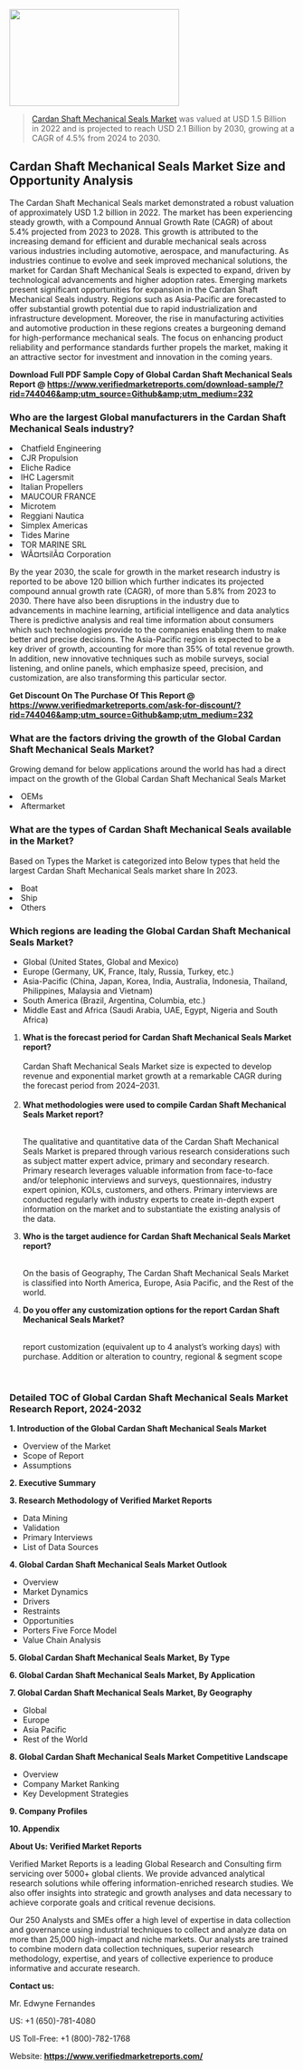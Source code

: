 
<img src="https://ffe5etoiles.com/wp-content/uploads/2024/12/MST1-300x171.png" alt="" width="300" height="171" class="alignnone size-medium wp-image-20088" /><blockquote><p><p><a href="https://www.verifiedmarketreports.com/download-sample/?rid=744046&utm_source=Github&utm_medium=232" target="_blank">Cardan Shaft Mechanical Seals Market</a> was valued at USD 1.5 Billion in 2022 and is projected to reach USD 2.1 Billion by 2030, growing at a CAGR of 4.5% from 2024 to 2030.</p></blockquote><p><h2>Cardan Shaft Mechanical Seals Market Size and Opportunity Analysis</h2> The Cardan Shaft Mechanical Seals market demonstrated a robust valuation of approximately USD 1.2 billion in 2022. The market has been experiencing steady growth, with a Compound Annual Growth Rate (CAGR) of about 5.4% projected from 2023 to 2028. This growth is attributed to the increasing demand for efficient and durable mechanical seals across various industries including automotive, aerospace, and manufacturing. As industries continue to evolve and seek improved mechanical solutions, the market for Cardan Shaft Mechanical Seals is expected to expand, driven by technological advancements and higher adoption rates. Emerging markets present significant opportunities for expansion in the Cardan Shaft Mechanical Seals industry. Regions such as Asia-Pacific are forecasted to offer substantial growth potential due to rapid industrialization and infrastructure development. Moreover, the rise in manufacturing activities and automotive production in these regions creates a burgeoning demand for high-performance mechanical seals. The focus on enhancing product reliability and performance standards further propels the market, making it an attractive sector for investment and innovation in the coming years. </p><p class=""><strong>Download Full PDF Sample Copy of Global Cardan Shaft Mechanical Seals Report @ <a href="https://www.verifiedmarketreports.com/download-sample/?rid=744046&amp;utm_source=Github&amp;utm_medium=232" target="_blank">https://www.verifiedmarketreports.com/download-sample/?rid=744046&amp;utm_source=Github&amp;utm_medium=232</a></strong></p><h3 id="" class="">Who are the largest Global manufacturers in the Cardan Shaft Mechanical Seals industry?</h3><p><li>Chatfield Engineering</li><li> CJR Propulsion</li><li> Eliche Radice</li><li> IHC Lagersmit</li><li> Italian Propellers</li><li> MAUCOUR FRANCE</li><li> Microtem</li><li> Reggiani Nautica</li><li> Simplex Americas</li><li> Tides Marine</li><li> TOR MARINE SRL</li><li> WÃ¤rtsilÃ¤ Corporation</li></p><div class=""><div class="" dir="" data-message-author-role="" data-message-id="" data-message-model-slug=""><div class=""><div class=""><div class=""><div class="" dir="" data-message-author-role="" data-message-id="" data-message-model-slug=""><div class=""><div class=""><p>By the year 2030, the scale for growth in the market research industry is reported to be above 120 billion which further indicates its projected compound annual growth rate (CAGR), of more than 5.8% from 2023 to 2030. There have also been disruptions in the industry due to advancements in machine learning, artificial intelligence and data analytics There is predictive analysis and real time information about consumers which such technologies provide to the companies enabling them to make better and precise decisions. The Asia-Pacific region is expected to be a key driver of growth, accounting for more than 35% of total revenue growth. In addition, new innovative techniques such as mobile surveys, social listening, and online panels, which emphasize speed, precision, and customization, are also transforming this particular sector.</p><p><strong>Get Discount On The Purchase Of This Report @&nbsp; <a href="https://www.verifiedmarketreports.com/ask-for-discount/?rid=744046&amp;utm_source=Github&amp;utm_medium=232" target="_blank">https://www.verifiedmarketreports.com/ask-for-discount/?rid=744046&amp;utm_source=Github&amp;utm_medium=232</a></strong></p></div></div></div></div></div></div></div></div><h3 id="" class="">What are the factors driving the growth of the Global Cardan Shaft Mechanical Seals Market?</h3><p id="" class="">Growing demand for below applications around the world has had a direct impact on the growth of the Global Cardan Shaft Mechanical Seals Market</p><p id="" class=""><li>OEMs</li><li> Aftermarket</li></p><h3 id="" class="">What are the types of Cardan Shaft Mechanical Seals available in the Market?</h3><p id="" class="">Based on Types the Market is categorized into Below types that held the largest Cardan Shaft Mechanical Seals market share In 2023.</p><p id="" class=""><li>Boat</li><li> Ship</li><li> Others</li></p><h3 id="" class="">Which regions are leading the Global Cardan Shaft Mechanical Seals Market?</h3><ul><li>Global (United States, Global and Mexico)</li><li>Europe (Germany, UK, France, Italy, Russia, Turkey, etc.)</li><li>Asia-Pacific (China, Japan, Korea, India, Australia, Indonesia, Thailand, Philippines, Malaysia and Vietnam)</li><li>South America (Brazil, Argentina, Columbia, etc.)</li><li>Middle East and Africa (Saudi Arabia, UAE, Egypt, Nigeria and South Africa)</li></ul><p><ol><li><strong>What is the forecast period for Cardan Shaft Mechanical Seals Market report?<br /></strong><br /><span data-sheets-root="1" data-sheets-value="{&quot;1&quot;:2,&quot;2&quot;:&quot;XXXX size is expected to develop revenue and exponential market growth at a remarkable CAGR during the forecast period from 2024&ndash;2030.&quot;}" data-sheets-userformat="{&quot;2&quot;:12674,&quot;4&quot;:{&quot;1&quot;:2,&quot;2&quot;:16776960},&quot;10&quot;:2,&quot;11&quot;:0,&quot;15&quot;:&quot;Arial&quot;,&quot;16&quot;:12}">Cardan Shaft Mechanical Seals Market size is expected to develop revenue and exponential market growth at a remarkable CAGR during the forecast period from 2024&ndash;2031.</span><br /><br /></li><li><strong>What methodologies were used to compile Cardan Shaft Mechanical Seals Market report?<br /><br /></strong><p>The qualitative and quantitative data of the&nbsp;Cardan Shaft Mechanical Seals Market is prepared through various research considerations such as subject matter expert advice, primary and secondary research. Primary research leverages valuable information from face-to-face and/or telephonic interviews and surveys, questionnaires, industry expert opinion, KOLs, customers, and others. Primary interviews are conducted regularly with industry experts to create in-depth expert information on the market and to substantiate the existing analysis of the data.&nbsp;</p></li><li><strong>Who is the target audience for Cardan Shaft Mechanical Seals Market report?<br /><br /></strong><p>On the basis of Geography, The&nbsp;Cardan Shaft Mechanical Seals Market is classified into North America, Europe, Asia Pacific, and the Rest of the world.</p></li><li><strong>Do you offer any customization options for the report Cardan Shaft Mechanical Seals Market?<br /><br /></strong><p>report customization (equivalent up to 4 analyst&rsquo;s working days) with purchase. Addition or alteration to country, regional &amp; segment scope</p><p>&nbsp;</p></li></ol></p><h3 id="" class="">Detailed TOC of Global Cardan Shaft Mechanical Seals Market Research Report, 2024-2032</h3><p id="" class=""><strong>1. Introduction of the Global Cardan Shaft Mechanical Seals Market</strong></p><ul><li>Overview of the Market</li><li>Scope of Report</li><li>Assumptions</li></ul><p id="" class=""><strong>2. Executive Summary</strong></p><p id="" class=""><strong>3. Research Methodology of&nbsp;Verified Market Reports</strong></p><ul><li>Data Mining</li><li>Validation</li><li>Primary Interviews</li><li>List of Data Sources</li></ul><p id="" class=""><strong>4. Global Cardan Shaft Mechanical Seals Market Outlook</strong></p><ul><li>Overview</li><li>Market Dynamics</li><li>Drivers</li><li>Restraints</li><li>Opportunities</li><li>Porters Five Force Model</li><li>Value Chain Analysis</li></ul><p id="" class=""><strong>5. Global Cardan Shaft Mechanical Seals Market, By&nbsp;Type</strong></p><p id="" class=""><strong>6. Global Cardan Shaft Mechanical Seals Market, By Application</strong></p><p id="" class=""><strong>7. Global Cardan Shaft Mechanical Seals Market, By Geography</strong></p><ul><li>Global</li><li>Europe</li><li>Asia Pacific</li><li>Rest of the World</li></ul><p id="" class=""><strong>8. Global Cardan Shaft Mechanical Seals Market Competitive Landscape</strong></p><ul><li>Overview</li><li>Company Market Ranking</li><li>Key Development Strategies</li></ul><p id="" class=""><strong>9. Company Profiles</strong></p><p id="" class=""><strong>10. Appendix</strong></p><p id="" class=""><strong>About Us: Verified Market Reports</strong></p><p id="" class="">Verified Market Reports is a leading Global Research and Consulting firm servicing over 5000+ global clients. We provide advanced analytical research solutions while offering information-enriched research studies. We also offer insights into strategic and growth analyses and data necessary to achieve corporate goals and critical revenue decisions.</p><p id="" class="">Our 250 Analysts and SMEs offer a high level of expertise in data collection and governance using industrial techniques to collect and analyze data on more than 25,000 high-impact and niche markets. Our analysts are trained to combine modern data collection techniques, superior research methodology, expertise, and years of collective experience to produce informative and accurate research.</p><p id="" class=""><strong>Contact us:</strong></p><p id="" class="">Mr. Edwyne Fernandes</p><p id="" class="">US: +1 (650)-781-4080</p><p id="" class="">US Toll-Free: +1 (800)-782-1768</p><p id="" class="">Website: <a target="" data-test-app-aware-link=""><strong>https://www.verifiedmarketreports.com/</strong></a></p>
